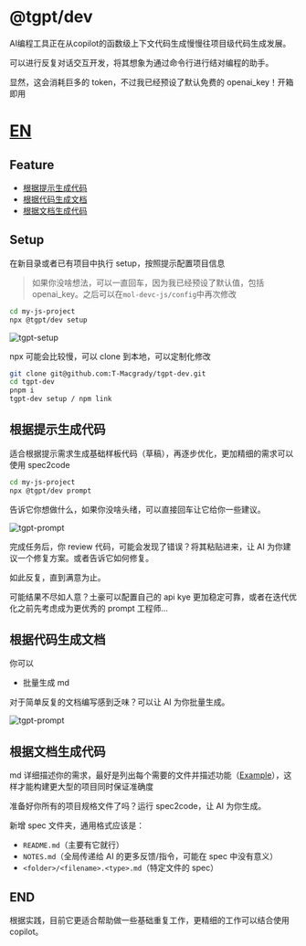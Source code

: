 # @tgpt/dev

AI编程工具正在从copilot的函数级上下文代码生成慢慢往项目级代码生成发展。

可以进行反复对话交互开发，将其想象为通过命令行进行结对编程的助手。

显然，这会消耗巨多的 token，不过我已经预设了默认免费的 openai_key！开箱即用

# [EN](./README_EN.md)

## Feature

- [根据提示生成代码](#根据提示生成代码)
- [根据代码生成文档](#根据代码生成文档)
- [根据文档生成代码](#根据文档生成代码)

## Setup

在新目录或者已有项目中执行 setup，按照提示配置项目信息

> 如果你没啥想法，可以一直回车，因为我已经预设了默认值，包括 openai_key。之后可以在`mol-devc-js/config`中再次修改

```bash
cd my-js-project
npx @tgpt/dev setup
```

![tgpt-setup](https://github.com/T-Macgrady/tgpt-dev/blob/main/demos/tgpt-setup.gif?raw=true)

npx 可能会比较慢，可以 clone 到本地，可以定制化修改

```bash
git clone git@github.com:T-Macgrady/tgpt-dev.git
cd tgpt-dev
pnpm i
tgpt-dev setup / npm link
```

## 根据提示生成代码

适合根据提示需求生成基础样板代码（草稿），再逐步优化，更加精细的需求可以使用 spec2code

```bash
cd my-js-project
npx @tgpt/dev prompt
```

告诉它你想做什么，如果你没啥头绪，可以直接回车让它给你一些建议。

![tgpt-prompt](https://github.com/T-Macgrady/tgpt-dev/blob/main/demos/tgpt-prompt-express_1.gif?raw=true)

完成任务后，你 review 代码，可能会发现了错误？将其粘贴进来，让 AI 为你建议一个修复方案。或者告诉它如何修复。

如此反复，直到满意为止。

可能结果不尽如人意？土豪可以配置自己的 api kye 更加稳定可靠，或者在迭代优化之前先考虑成为更优秀的 prompt 工程师...

## 根据代码生成文档

你可以

- 批量生成 md

对于简单反复的文档编写感到乏味？可以让 AI 为你批量生成。

![tgpt-prompt](https://github.com/T-Macgrady/tgpt-dev/blob/main/demos/tgpt-code2spec.gif?raw=true)

## 根据文档生成代码

md 详细描述你的需求，最好是列出每个需要的文件并描述功能（[Example](./packages/dev/example/pokedex/spec/README.md)），这样才能构建更大型的项目同时保证准确度

准备好你所有的项目规格文件了吗？运行 spec2code，让 AI 为你生成。

新增 spec 文件夹，通用格式应该是：

- `README.md`（主要有它就行）
- `NOTES.md`（全局传递给 AI 的更多反馈/指令，可能在 spec 中没有意义）
- `<folder>/<filename>.<type>.md`（特定文件的 spec）

## END

根据实践，目前它更适合帮助做一些基础重复工作，更精细的工作可以结合使用 copilot。
